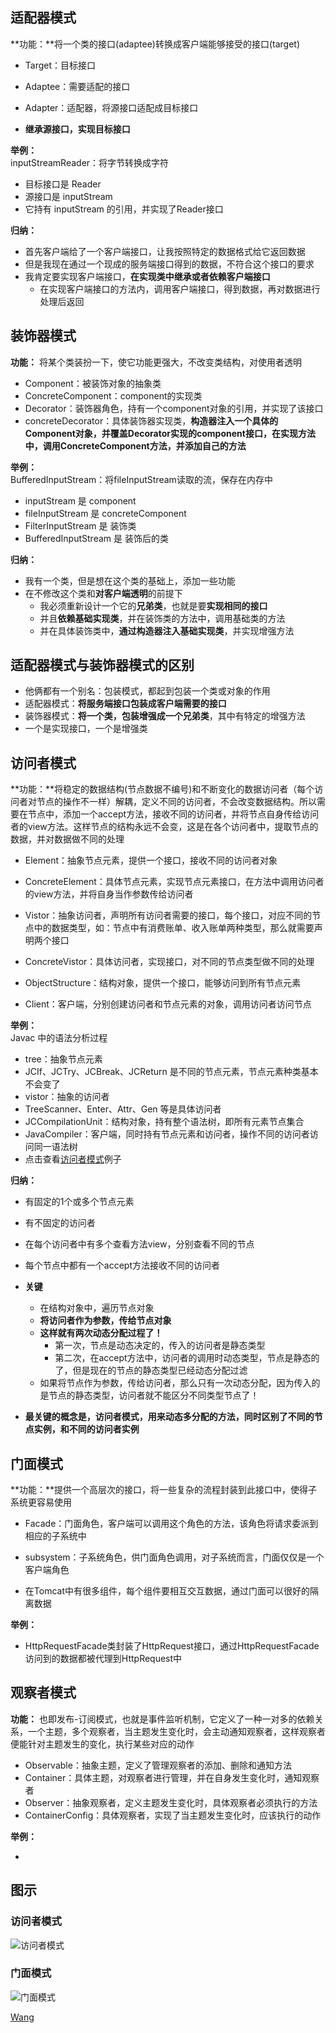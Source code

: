 ## 适配器模式 ##
**功能：**将一个类的接口(adaptee)转换成客户端能够接受的接口(target)

* Target：目标接口
* Adaptee：需要适配的接口
* Adapter：适配器，将源接口适配成目标接口

* **继承源接口，实现目标接口**

**举例：**   
inputStreamReader：将字节转换成字符  

* 目标接口是 Reader
* 源接口是 inputStream
* 它持有 inputStream 的引用，并实现了Reader接口

**归纳：**  

* 首先客户端给了一个客户端接口，让我按照特定的数据格式给它返回数据
* 但是我现在通过一个现成的服务端接口得到的数据，不符合这个接口的要求
* 我肯定要实现客户端接口，**在实现类中继承或者依赖客户端接口**
	* 在实现客户端接口的方法内，调用客户端接口，得到数据，再对数据进行处理后返回


## 装饰器模式 ##
**功能：** 将某个类装扮一下，使它功能更强大，不改变类结构，对使用者透明

* Component：被装饰对象的抽象类
* ConcreteComponent：component的实现类
* Decorator：装饰器角色，持有一个component对象的引用，并实现了该接口
* concreteDecorator：具体装饰器实现类，**构造器注入一个具体的Component对象，并覆盖Decorator实现的component接口，在实现方法中，调用ConcreteComponent方法，并添加自己的方法**

**举例：**  
BufferedInputStream：将fileInputStream读取的流，保存在内存中  

* inputStream 是 component
* fileInputStream 是 concreteComponent
* FilterInputStream 是 装饰类 
* BufferedInputStream 是 装饰后的类

**归纳：** 

* 我有一个类，但是想在这个类的基础上，添加一些功能
* 在不修改这个类和**对客户端透明**的前提下
	* 我必须重新设计一个它的**兄弟类**，也就是要**实现相同的接口**
	* 并且**依赖基础实现类**，并在装饰类的方法中，调用基础类的方法
	* 并在具体装饰类中，**通过构造器注入基础实现类**，并实现增强方法


## 适配器模式与装饰器模式的区别 ##
* 他俩都有一个别名：包装模式，都起到包装一个类或对象的作用
* 适配器模式：**将服务端接口包装成客户端需要的接口**
* 装饰器模式：**将一个类，包装增强成一个兄弟类**，其中有特定的增强方法
* 一个是实现接口，一个是增强类


## 访问者模式 ##
**功能：**将稳定的数据结构(节点数据不编号)和不断变化的数据访问者（每个访问者对节点的操作不一样）解耦，定义不同的访问者，不会改变数据结构。所以需要在节点中，添加一个accept方法，接收不同的访问者，并将节点自身传给访问者的view方法。这样节点的结构永远不会变，这是在各个访问者中，提取节点的数据，并对数据做不同的处理

* Element：抽象节点元素，提供一个接口，接收不同的访问者对象
* ConcreteElement：具体节点元素，实现节点元素接口，在方法中调用访问者的view方法，并将自身当作参数传给访问者


* Vistor：抽象访问者，声明所有访问者需要的接口，每个接口，对应不同的节点中的数据类型，如：节点中有消费账单、收入账单两种类型，那么就需要声明两个接口
* ConcreteVistor：具体访问者，实现接口，对不同的节点类型做不同的处理


* ObjectStructure：结构对象，提供一个接口，能够访问到所有节点元素
* Client：客户端，分别创建访问者和节点元素的对象，调用访问者访问节点

**举例：**   
Javac 中的语法分析过程  

* tree：抽象节点元素
* JCIf、JCTry、JCBreak、JCReturn 是不同的节点元素，节点元素种类基本不会变了  
* vistor：抽象的访问者
* TreeScanner、Enter、Attr、Gen 等是具体访问者
* JCCompilationUnit：结构对象，持有整个语法树，即所有元素节点集合
* JavaCompiler：客户端，同时持有节点元素和访问者，操作不同的访问者访问同一语法树
* 点击查看[访问者模式][1]例子

**归纳：**  

* 有固定的1个或多个节点元素
* 有不固定的访问者
* 在每个访问者中有多个查看方法view，分别查看不同的节点
* 每个节点中都有一个accept方法接收不同的访问者
* **关键**
	* 在结构对象中，遍历节点对象
	* **将访问者作为参数，传给节点对象**
	* **这样就有两次动态分配过程了！**
		* 第一次，节点是动态决定的，传入的访问者是静态类型
		* 第二次，在accept方法中，访问者的调用时动态类型，节点是静态的了，但是现在的节点的静态类型已经动态分配过滤
	* 如果将节点作为参数，传给访问者，那么只有一次动态分配，因为传入的是节点的静态类型，访问者就不能区分不同类型节点了！

* **最关键的概念是，访问者模式，用来动态多分配的方法，同时区别了不同的节点实例，和不同的访问者实例**

## 门面模式 ##
**功能：**提供一个高层次的接口，将一些复杂的流程封装到此接口中，使得子系统更容易使用  

* Facade：门面角色，客户端可以调用这个角色的方法，该角色将请求委派到相应的子系统中
* subsystem：子系统角色，供门面角色调用，对子系统而言，门面仅仅是一个客户端角色

* 在Tomcat中有很多组件，每个组件要相互交互数据，通过门面可以很好的隔离数据

**举例：**  

* HttpRequestFacade类封装了HttpRequest接口，通过HttpRequestFacade访问到的数据都被代理到HttpRequest中


## 观察者模式 ##
**功能：** 也即发布-订阅模式，也就是事件监听机制，它定义了一种一对多的依赖关系，一个主题，多个观察者，当主题发生变化时，会主动通知观察者，这样观察者便能针对主题发生的变化，执行某些对应的动作

* Observable：抽象主题，定义了管理观察者的添加、删除和通知方法
* Container：具体主题，对观察者进行管理，并在自身发生变化时，通知观察者
* Observer：抽象观察者，定义主题发生变化时，具体观察者必须执行的方法
* ContainerConfig：具体观察者，实现了当主题发生变化时，应该执行的动作

**举例：**  

* 
## 图示 ##
### 访问者模式 ###
![访问者模式](https://raw.githubusercontent.com/wangkang09/knowledge-summary/master/java/%E8%AE%BE%E8%AE%A1%E6%A8%A1%E5%BC%8F/cite/%E8%AE%BF%E9%97%AE%E8%80%85%E6%A8%A1%E5%BC%8F.png )
### 门面模式 ###
![门面模式](https://raw.githubusercontent.com/wangkang09/knowledge-summary/master/java/%E8%AE%BE%E8%AE%A1%E6%A8%A1%E5%BC%8F/cite/%E9%97%A8%E9%9D%A2%E6%A8%A1%E5%BC%8F.gif)

[1]:https://raw.githubusercontent.com/wangkang09/knowledge-summary/master/java/%E8%AE%BE%E8%AE%A1%E6%A8%A1%E5%BC%8F/cite/%E8%AE%BF%E9%97%AE%E8%80%85%E6%A8%A1%E5%BC%8F.html

[Wang][2]

[2]:.\cite\访问者模式.md